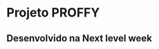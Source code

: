 # Projeto PROFFY
## Desenvolvido na Next level week 


<p align="center">
  <img alt="GitHub language count https://github.com/LucasGabryellll/NLW-2-Proffy/blob/master/proffy.png>
